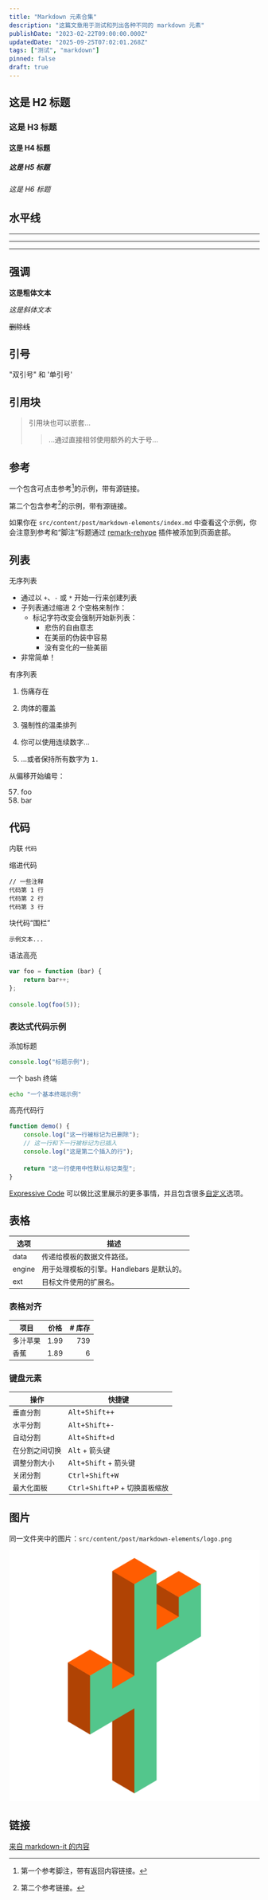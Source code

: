 ```yaml
---
title: "Markdown 元素合集"
description: "这篇文章用于测试和列出各种不同的 markdown 元素"
publishDate: "2023-02-22T09:00:00.000Z"
updatedDate: "2025-09-25T07:02:01.268Z"
tags: ["测试", "markdown"]
pinned: false
draft: true
---
```


## 这是 H2 标题

### 这是 H3 标题

#### 这是 H4 标题

##### 这是 H5 标题

###### 这是 H6 标题

## 水平线

---

---

---

## 强调

**这是粗体文本**

_这是斜体文本_

~~删除线~~

## 引号

"双引号" 和 '单引号'

## 引用块

> 引用块也可以嵌套...
>
> > ...通过直接相邻使用额外的大于号...

## 参考

一个包含可点击参考[^1]的示例，带有源链接。

第二个包含参考[^2]的示例，带有源链接。

[^1]: 第一个参考脚注，带有返回内容链接。

[^2]: 第二个参考链接。

如果你在 `src/content/post/markdown-elements/index.md` 中查看这个示例，你会注意到参考和“脚注”标题通过 [remark-rehype](https://github.com/remarkjs/remark-rehype#options) 插件被添加到页面底部。

## 列表

无序列表

- 通过以 `+`、`-` 或 `*` 开始一行来创建列表
- 子列表通过缩进 2 个空格来制作：
  - 标记字符改变会强制开始新列表：
    - 悲伤的自由意志
    - 在美丽的伪装中容易
    - 没有变化的一些美丽
- 非常简单！

有序列表

1. 伤痛存在
2. 肉体的覆盖
3. 强制性的温柔排列

4. 你可以使用连续数字...
5. ...或者保持所有数字为 `1.`

从偏移开始编号：

57. foo
1. bar

## 代码

内联 `代码`

缩进代码

    // 一些注释
    代码第 1 行
    代码第 2 行
    代码第 3 行

块代码“围栏”

```
示例文本...
```

语法高亮

```js
var foo = function (bar) {
	return bar++;
};

console.log(foo(5));
```

### 表达式代码示例

添加标题

```js title="file.js"
console.log("标题示例");
```

一个 bash 终端

```bash
echo "一个基本终端示例"
```

高亮代码行

```js title="line-markers.js" del={2} ins={3-4} {6}
function demo() {
	console.log("这一行被标记为已删除");
	// 这一行和下一行被标记为已插入
	console.log("这是第二个插入的行");

	return "这一行使用中性默认标记类型";
}
```

[Expressive Code](https://expressive-code.com/) 可以做比这里展示的更多事情，并且包含很多[自定义](https://expressive-code.com/reference/configuration/)选项。

## 表格

| 选项 | 描述                                                               |
| ------ | ------------------------------------------------------------------------- |
| data   | 传递给模板的数据文件路径。 |
| engine | 用于处理模板的引擎。Handlebars 是默认的。    |
| ext    | 目标文件使用的扩展名。                                      |

### 表格对齐

| 项目         | 价格 | # 库存 |
| ------------ | :---: | ---------: |
| 多汁苹果 | 1.99  |        739 |
| 香蕉      | 1.89  |          6 |

### 键盘元素

| 操作                | 快捷键                                   |
| --------------------- | ------------------------------------------ |
| 垂直分割        | <kbd>Alt+Shift++</kbd>                     |
| 水平分割      | <kbd>Alt+Shift+-</kbd>                     |
| 自动分割            | <kbd>Alt+Shift+d</kbd>                     |
| 在分割之间切换 | <kbd>Alt</kbd> + 箭头键                |
| 调整分割大小      | <kbd>Alt+Shift</kbd> + 箭头键          |
| 关闭分割         | <kbd>Ctrl+Shift+W</kbd>                    |
| 最大化面板       | <kbd>Ctrl+Shift+P</kbd> + 切换面板缩放 |

## 图片

同一文件夹中的图片：`src/content/post/markdown-elements/logo.png`

![Astro 主题 cactus 标志](./logo.png)

## 链接

[来自 markdown-it 的内容](https://markdown-it.github.io/)
